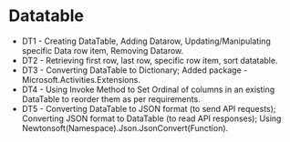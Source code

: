 # Datatable

- DT1 - Creating DataTable, Adding Datarow, Updating/Manipulating specific Data row item, Removing Datarow.
- DT2 - Retrieving first row, last row, specific row item, sort datatable.
- DT3 - Converting DataTable to Dictionary; Added package - Microsoft.Activities.Extensions.
- DT4 - Using Invoke Method to Set Ordinal of columns in an existing DataTable to reorder them as per requirements.
- DT5 - Converting DataTable to JSON format (to send API requests); Converting JSON format to DataTable (to read API responses); Using Newtonsoft(Namespace).Json.JsonConvert(Function).
